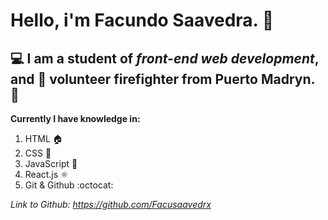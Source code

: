 # Hello, i'm Facundo Saavedra. 	:wave:
## 	:computer: I am a student of *front-end web development*, and :fire_engine: volunteer firefighter from Puerto Madryn. :whale2:

**Currently I have knowledge in:**
1. HTML :house:
2. CSS :art:
3. JavaScript :yellow_heart:
4. React.js ⚛️
5. Git & Github :octocat:

*Link to Github: https://github.com/Facusaavedrx*